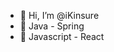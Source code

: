 - 👋 Hi, I’m @iKinsure
- 👀 Java - Spring
- 👀 Javascript - React
<!---
iKinsure/iKinsure is a ✨ special ✨ repository because its `README.md` (this file) appears on your GitHub profile.
You can click the Preview link to take a look at your changes.
--->
